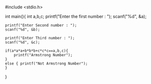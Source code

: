 #include <stdio.h>

int main(){
    int a,b,c;
    printf("Enter the first number :  ");
    scanf("%d", &a);

    printf("Enter Second number : ");
    scanf("%d", &b);

    printf("Enter Third number : ");
    scanf("%d", &c);

    if(a*a*a+b*b*b+c*c*c==a,b,c){
        printf("Armstrong Number");
    }
    else { printf("Not Armstrong Number");
    }
    
}
